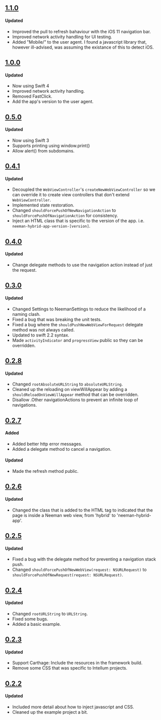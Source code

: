 ## [1.1.0](https://github.com/intellum/neeman/releases/tag/1.1.0)
#### Updated
- Improved the pull to refresh bahaviour with the iOS 11 navigation bar.
- Improved network activity handling for UI testing.
- Added "Mobile/" to the user agent. I found a javascript library that, however ill-advised, was assuming the existance of this to detect iOS.

## [1.0.0](https://github.com/intellum/neeman/releases/tag/1.0.0)
#### Updated
- Now using Swift 4
- Improved network activity handling.
- Removed FastClick.
- Add the app's version to the user agent.

## [0.5.0](https://github.com/intellum/neeman/releases/tag/0.5.0)
#### Updated
- Now using Swift 3
- Supports printing using window.print()
- Allow alert() from subdomains.

## [0.4.1](https://github.com/intellum/neeman/releases/tag/0.4.1)
#### Updated
- Decoupled the `WebViewController`'s `createNewWebViewController` so we can override it to create view controllers that don't extend `WebViewController`.
- Implemented state restoration.
- Changed `shouldForcePushOfNewNavigationAction` to `shouldForcePushOfNavigationAction` for consistency.
- Inject an HTML class that is specific to the version of the app. i.e. `neeman-hybrid-app-version-[version]`.

## [0.4.0](https://github.com/intellum/neeman/releases/tag/0.4.0)
#### Updated
- Change delegate methods to use the navigation action instead of just the request.

## [0.3.0](https://github.com/intellum/neeman/releases/tag/0.3.0)
#### Updated
- Changed Settings to NeemanSettings to reduce the likelihood of a naming clash.
- Fixed a bug that was breaking the unit tests.
- Fixed a bug where the `shouldPushNewWebViewForRequest` delegate method was not always called.
- Updated to swift 2.2 syntax.
- Made `activityIndicator` and `progressView` public so they can be overridden.

## [0.2.8](https://github.com/intellum/neeman/releases/tag/0.2.8)
#### Updated
- Changed `rootAbsoluteURLString` to `absoluteURLString`.
- Cleaned up the reloading on viewWillAppear by adding a `shouldReloadOnViewWillAppear` method that can be overridden.
- Disallow .Other navigationActions to prevent an infinite loop of navigations.

## [0.2.7](https://github.com/intellum/neeman/releases/tag/0.2.7)
#### Added

- Added better http error messages.
- Added a delegate method to cancel a navigation.

#### Updated
- Made the refresh method public.

## [0.2.6](https://github.com/intellum/neeman/releases/tag/0.2.6)
#### Updated
- Changed the class that is added to the HTML tag to indicated that the page is inside a Neeman web view, from 'hybrid' to 'neeman-hybrid-app'.

## [0.2.5](https://github.com/intellum/neeman/releases/tag/0.2.5)
#### Updated
- Fixed a bug with the delegate method for preventing a navigation stack push.
- Changed `shouldForcePushOfNewWebView(request: NSURLRequest)` to `shouldForcePushOfNewRequest(request: NSURLRequest)`. 

## [0.2.4](https://github.com/intellum/neeman/releases/tag/0.2.4)
#### Updated
- Changed `rootURLString` to `URLString`.
- Fixed some bugs.
- Added a basic example.

## [0.2.3](https://github.com/intellum/neeman/releases/tag/0.2.3)

#### Updated
- Support Carthage: Include the resources in the framework build.
- Remove some CSS that was specific to Intellum projects. 

## [0.2.2](https://github.com/intellum/neeman/releases/tag/0.2.2)

#### Updated
- Included more detail about how to inject javascript and CSS.
- Cleaned up the example project a bit.

